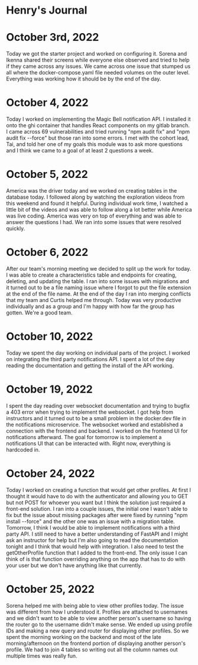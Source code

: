 # Henry's Journal

# October 3rd, 2022

Today we got the starter project and worked on configuring it.
Sorena and Ikenna shared their screens while everyone else
observed and tried to help if they came across any issues.
We came across one issue that stumped us all where the
docker-compose.yaml file needed volumes on the outer level.
Everything was working how it should be by the end of the day.

# October 4, 2022

Today I worked on implementing the Magic Bell notification API.
I installed it onto the ghi container that handles React components
on my gitlab branch. I came across 69 vulnerabilities and tried
running "npm audit fix" and "npm audit fix --force" but those ran
into some errors. I met with the cohort lead, Tai, and told her
one of my goals this module was to ask more questions and I think
we came to a goal of at least 2 questions a week.

# October 5, 2022

America was the driver today and we worked on creating tables in
the database today. I followed along by watching the exploration
videos from this weekend and found it helpful. During individual
work time, I watched a little bit of the videos and was able to
follow along a lot better while America was live coding. America
was very on top of everything and was able to answer the questions
I had. We ran into some issues that were resolved quickly.

# October 6, 2022

After our team's morning meeting we decided to split up the work
for today. I was able to create a characteristics table and endpoints
for creating, deleting, and updating the table. I ran into some issues
with migrations and it turned out to be a file naming issue where I forgot
to put the file extension at the end of the file name. At the end of the
day I ran into merging conflicts that my team and Curtis helped me through.
Today was very productive individually and as a group and I'm happy
with how far the group has gotten. We're a good team.

# October 10, 2022

Today we spent the day working on individual parts of the project.
I worked on integrating the third party notifications API. I spent
a lot of the day reading the documentation and getting the install
of the API working.

# October 19, 2022

I spent the day reading over websocket documentation and trying to bugfix
a 403 error when trying to implement the websocket. I got help from
instructors and it turned out to be a small problem in the docker.dev file
in the notifications microservice. The websocket worked and established
a connection with the frontend and backend. I worked on the frontend UI
for notifications afterward. The goal for tomorrow is to implement a
notifications UI that can be interacted with. Right now, everything
is hardcoded in.

# October 24, 2022

Today I worked on creating a function that would get other profiles. At 
first I thought it would have to do with the authenticator and allowing you 
to GET but not POST for whoever you want but I think the solution just required
a front-end solution. I ran into a couple issues, the initial one I wasn't able 
to fix but the issue about missing packages after were fixed by running "npm install --force" and the other one was an issue with a migration table. Tomorrow, I think 
I would be able to implement notifications with a third party API. I still need to
have a better understanding of FastAPI and I might ask an instructor for help but I'm
also going to read the documentation tonight and I think that would help with integration.
I also need to test the getOtherProfile function that I added to the front-end. The only issue I can think of is that function overriding anything on the app that has to do with your user but we don't have anything like that currently.

# October 25, 2022

Sorena helped me with being able to view other profiles today. The issue was different
from how I understood it. Profiles are attached to usernames and we didn't want to be
able to view another person's username so having the router go to the username didn't make sense. We ended up using profile IDs and making a new query and router for displaying other profiles. So we spent the morning working on the backend and most of the late morning/afternoon on the frontend portion of displaying another person's profile. We had to join 4 tables so writing out all the column names out multiple times was really fun.
